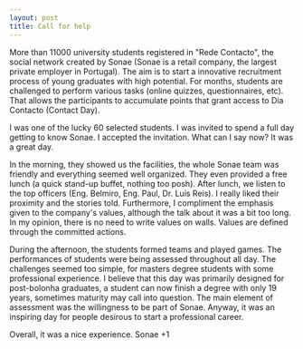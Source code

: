 ```yaml
---
layout: post
title: Call for help
---
```


More than 11000 university students registered in "Rede Contacto", the social network created by Sonae (Sonae is a retail company, the largest private employer in Portugal). The aim is to start a innovative recruitment process of young graduates with high potential. For months, students are challenged to perform various tasks (online quizzes, questionnaires, etc). That allows the participants to accumulate points that grant access to Dia Contacto (Contact Day).

I was one of the lucky 60 selected students. I was invited to spend a full day getting to know Sonae. I accepted the invitation. What can I say now? It was a great day.

In the morning, they showed us the facilities, the whole Sonae team was friendly and everything seemed well organized. They even provided a free lunch (a quick stand-up buffet, nothing too posh). After lunch, we listen to the top officers (Eng. Belmiro, Eng. Paul, Dr. Luís Reis). I really liked their proximity and the stories told. Furthermore, I compliment the emphasis given to the company's values, although the talk about it was a bit too long. In my opinion, there is no need to write values on walls. Values are defined through the committed actions.

During the afternoon, the students formed teams and played games. The performances of students were being assessed throughout all day. The challenges seemed too simple, for masters degree students with some professional experience. I believe that this day was primarily designed for post-bolonha graduates, a student can now finish a degree with only 19 years, sometimes maturity may call into question. The main element of assessment was the willingness to be part of Sonae. 
Anyway, it was an inspiring day for people desirous to start a professional career.

Overall, it was a nice experience. Sonae +1
